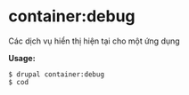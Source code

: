 # container:debug
Các dịch vụ hiển thị hiện tại cho một ứng dụng

**Usage:**
```
$ drupal container:debug
$ cod  
```
